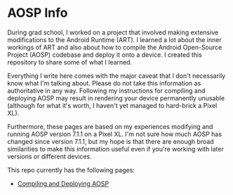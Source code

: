 ﻿# AOSP Info

During grad school, I worked on a project that involved making extensive modifications to the Android Runtime (ART). I learned a lot about the inner workings of ART and also about how to compile the Android Open-Source Project (AOSP) codebase and deploy it onto a device. I created this repository to share some of what I learned.

Everything I write here comes with the major caveat that I don't necessarily know what I'm talking about. Please do not take this information as authoritative in any way. Following my instructions for compiling and deploying AOSP may result in rendering your device permanently unusable (although for what it's worth, I haven't yet managed to hard-brick a Pixel XL).

Furthermore, these pages are based on my experiences modifying and running AOSP version 7.1.1 on a Pixel XL. I'm not sure how much AOSP has changed since version 7.1.1, but my hope is that there are enough broad similarities to make this information useful even if you're working with later versions or different devices.

This repo currently has the following pages:

 - [Compiling and Deploying AOSP](android_compiling_aosp.md)
